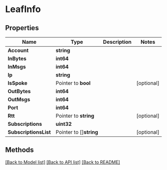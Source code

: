 # LeafInfo

## Properties

Name | Type | Description | Notes
------------ | ------------- | ------------- | -------------
**Account** | **string** |  | 
**InBytes** | **int64** |  | 
**InMsgs** | **int64** |  | 
**Ip** | **string** |  | 
**IsSpoke** | Pointer to **bool** |  | [optional] 
**OutBytes** | **int64** |  | 
**OutMsgs** | **int64** |  | 
**Port** | **int64** |  | 
**Rtt** | Pointer to **string** |  | [optional] 
**Subscriptions** | **uint32** |  | 
**SubscriptionsList** | Pointer to []**string** |  | [optional] 

## Methods


[[Back to Model list]](../README.md#documentation-for-models) [[Back to API list]](../README.md#documentation-for-api-endpoints) [[Back to README]](../README.md)


